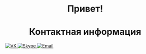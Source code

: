 <h1 align="center">Привет!</h1>

<h1 align="center">Контактная информация</h1>
<a target="_blank" href="https://vk.com/kba696">
	<img alt="VK" src="https://img.shields.io/badge/vk.com-0078D4.svg?&logo=VK&style=for-the-badge&logoColor=white" />
</a>	
<a target="_blank" href="#">
	<img alt="Skype" src="https://img.shields.io/badge/Skype-0078D4.svg?&logo=Skype&style=for-the-badge&logoColor=white" />
</a>
<a target="_blank" href="mailto:kba696@ya.ru">
	<img alt="Email" src="https://img.shields.io/badge/Email-0078D4.svg?&style=for-the-badge&logo=Microsoft-Outlook&logoColor=white" />
</a>
